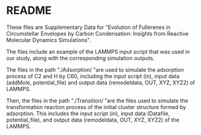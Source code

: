 # README

These files are Supplementary Data for "Evolution of Fullerenes in Circumstellar Envelopes by Carbon Condensation: Insights from Reactive Molecular Dynamics Simulations".

The files include an example of the LAMMPS input script that was used in our study, along with the corresponding simulation outputs.

The files in the path "./Adsorption/ "are used to simulate the adsorption process of C2 and H by C60, including the input script (in), input data (addMole, potential_file) and output data (remodeldata, OUT, XYZ, XYZ2) of LAMMPS.

Then, the files in the path "./Transition/ "are the files used to simulate the transformation reaction process of the initial cluster structure formed by adsorption. This includes the input script (in), input data (Datafile, potential_file), and output data (remodeldata, OUT, XYZ, XYZ2) of the LAMMPS.
